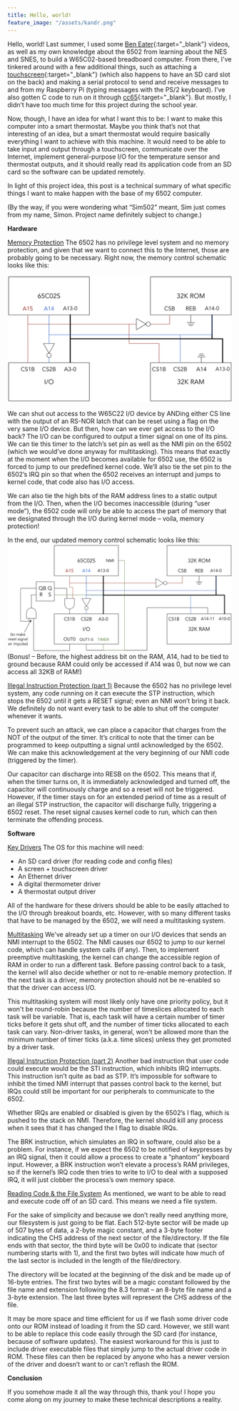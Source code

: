```yaml
---
title: Hello, world!
feature_image: "/assets/kandr.png"
---
```

Hello, world! Last summer, I used some [Ben Eater](https://eater.net){:target="_blank"} videos, as well as my own knowledge about the 6502 from learning about the NES and SNES, to build a W65C02-based breadboard computer. From there, I've tinkered around with a few additional things, such as attaching a [touchscreen](https://www.adafruit.com/product/1770){:target="_blank"} (which also happens to have an SD card slot on the back) and making a serial protocol to send and receive messages to and from my Raspberry Pi (typing messages with the PS/2 keyboard). I’ve also gotten C code to run on it through [cc65](https://cc65.github.io/){:target="_blank"}. But mostly, I didn’t have too much time for this project during the school year.

Now, though, I have an idea for what I want this to be: I want to make this computer into a smart thermostat. Maybe you think that’s not that interesting of an idea, but a smart thermostat would require basically everything I want to achieve with this machine. It would need to be able to take input and output through a touchscreen, communicate over the Internet, implement general-purpose I/O for the temperature sensor and thermostat outputs, and it should really read its application code from an SD card so the software can be updated remotely.

In light of this project idea, this post is a technical summary of what specific things I want to make happen with the base of my 6502 computer.

(By the way, if you were wondering what “Sim502” meant, Sim just comes from my name, Simon. Project name definitely subject to change.)

**Hardware**

<u>Memory Protection</u>
The 6502 has no privilege level system and no memory protection, and given that we want to connect this to the Internet, those are probably going to be necessary. Right now, the memory control schematic looks like this:

<img src="/assets/mem_orig.png" />

We can shut out access to the W65C22 I/O device by ANDing either CS line with the output of an RS-NOR latch that can be reset using a flag on the very same I/O device. But then, how can we ever get access to the I/O back? The I/O can be configured to output a timer signal on one of its pins. We can tie this timer to the latch’s set pin as well as the NMI pin on the 6502 (which we would’ve done anyway for multitasking). This means that exactly at the moment when the I/O becomes available for 6502 use, the 6502 is forced to jump to our predefined kernel code. We’ll also tie the set pin to the 6502’s IRQ pin so that when the 6502 receives an interrupt and jumps to kernel code, that code also has I/O access.

We can also tie the high bits of the RAM address lines to a static output from the I/O. Then, when the I/O becomes inaccessible (during “user mode”), the 6502 code will only be able to access the part of memory that we designated through the I/O during kernel mode – voila, memory protection!

In the end, our updated memory control schematic looks like this:
<img src="/assets/mem_result.png" />
(Bonus! – Before, the highest address bit on the RAM, A14, had to be tied to ground because RAM could only be accessed if A14 was 0, but now we can access all 32KB of RAM!)

<u>Illegal Instruction Protection (part 1)</u>
Because the 6502 has no privilege level system, any code running on it can execute the STP instruction, which stops the 6502 until it gets a RESET signal; even an NMI won’t bring it back. We definitely do not want every task to be able to shut off the computer whenever it wants.

To prevent such an attack, we can place a capacitor that charges from the NOT of the output of the timer. It’s critical to note that the timer can be programmed to keep outputting a signal until acknowledged by the 6502. We can make this acknowledgement at the very beginning of our NMI code (triggered by the timer).

Our capacitor can discharge into RESB on the 6502. This means that if, when the timer turns on, it is immediately acknowledged and turned off, the capacitor will continuously charge and so a reset will not be triggered. However, if the timer stays on for an extended period of time as a result of an illegal STP instruction, the capacitor will discharge fully, triggering a 6502 reset. The reset signal causes kernel code to run, which can then terminate the offending process.

**Software**

<u>Key Drivers</u>
The OS for this machine will need:
* An SD card driver (for reading code and config files)
* A screen + touchscreen driver
* An Ethernet driver
* A digital thermometer driver
* A thermostat output driver

All of the hardware for these drivers should be able to be easily attached to the I/O through breakout boards, etc. However, with so many different tasks that have to be managed by the 6502, we will need a multitasking system.

<u>Multitasking</u>
We've already set up a timer on our I/O devices that sends an NMI interrupt to the 6502. The NMI causes our 6502 to jump to our kernel code, which can handle system calls (if any). Then, to implement preemptive multitasking, the kernel can change the accessible region of RAM in order to run a different task. Before passing control back to a task, the kernel will also decide whether or not to re-enable memory protection. If the next task is a driver, memory protection should not be re-enabled so that the driver can access I/O.

This multitasking system will most likely only have one priority policy, but it won't be round-robin because the number of timeslices allocated to each task will be variable. That is, each task will have a certain number of timer ticks before it gets shut off, and the number of timer ticks allocated to each task can vary. Non-driver tasks, in general, won't be allowed more than the minimum number of timer ticks (a.k.a. time slices) unless they get promoted by a driver task.

<u>Illegal Instruction Protection (part 2)</u>
Another bad instruction that user code could execute would be the STI instruction, which inhibits IRQ interrupts. This instruction isn’t quite as bad as STP. It’s impossible for software to inhibit the timed NMI interrupt that passes control back to the kernel, but IRQs could still be important for our peripherals to communicate to the 6502.

Whether IRQs are enabled or disabled is given by the 6502’s I flag, which is pushed to the stack on NMI. Therefore, the kernel should kill any process when it sees that it has changed the I flag to disable IRQs.

The BRK instruction, which simulates an IRQ in software, could also be a problem. For instance, if we expect the 6502 to be notified of keypresses by an IRQ signal, then it could allow a process to create a “phantom” keyboard input. However, a BRK instruction won’t elevate a process’s RAM privileges, so if the kernel’s IRQ code then tries to write to I/O to deal with a supposed IRQ, it will just clobber the process’s own memory space.

<u>Reading Code & the File System</u>
As mentioned, we want to be able to read and execute code off of an SD card. This means we need a file system.

For the sake of simplicity and because we don’t really need anything more, our filesystem is just going to be flat. Each 512-byte sector will be made up of 507 bytes of data, a 2-byte magic constant, and a 3-byte footer indicating the CHS address of the next sector of the file/directory. If the file ends with that sector, the third byte will be 0x00 to indicate that (sector numbering starts with 1), and the first two bytes will indicate how much of the last sector is included in the length of the file/directory.

The directory will be located at the beginning of the disk and be made up of 16-byte entries. The first two bytes will be a magic constant followed by the file name and extension following the 8.3 format – an 8-byte file name and a 3-byte extension. The last three bytes will represent the CHS address of the file.

It may be more space and time efficient for us if we flash some driver code onto our ROM instead of loading it from the SD card. However, we still want to be able to replace this code easily through the SD card (for instance, because of software updates). The easiest workaround for this is just to include driver executable files that simply jump to the actual driver code in ROM. These files can then be replaced by anyone who has a newer version of the driver and doesn’t want to or can’t reflash the ROM.

**Conclusion**

If you somehow made it all the way through this, thank you! I hope you come along on my journey to make these technical descriptions a reality.
